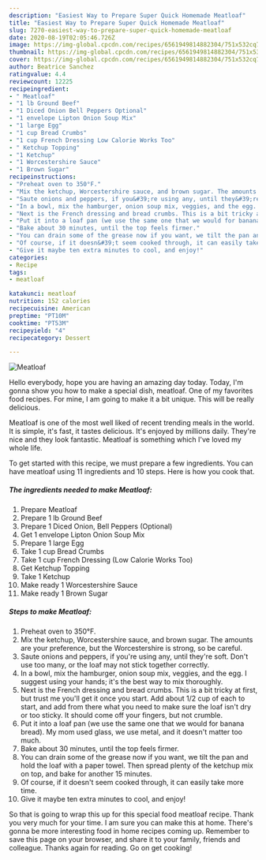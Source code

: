 ```yaml
---
description: "Easiest Way to Prepare Super Quick Homemade Meatloaf"
title: "Easiest Way to Prepare Super Quick Homemade Meatloaf"
slug: 7270-easiest-way-to-prepare-super-quick-homemade-meatloaf
date: 2020-08-19T02:05:46.726Z
image: https://img-global.cpcdn.com/recipes/6561949814882304/751x532cq70/meatloaf-recipe-main-photo.jpg
thumbnail: https://img-global.cpcdn.com/recipes/6561949814882304/751x532cq70/meatloaf-recipe-main-photo.jpg
cover: https://img-global.cpcdn.com/recipes/6561949814882304/751x532cq70/meatloaf-recipe-main-photo.jpg
author: Beatrice Sanchez
ratingvalue: 4.4
reviewcount: 12225
recipeingredient:
- " Meatloaf"
- "1 lb Ground Beef"
- "1 Diced Onion Bell Peppers Optional"
- "1 envelope Lipton Onion Soup Mix"
- "1 large Egg"
- "1 cup Bread Crumbs"
- "1 cup French Dressing Low Calorie Works Too"
- " Ketchup Topping"
- "1 Ketchup"
- "1 Worcestershire Sauce"
- "1 Brown Sugar"
recipeinstructions:
- "Preheat oven to 350°F."
- "Mix the ketchup, Worcestershire sauce, and brown sugar. The amounts are your preference, but the Worcestershire is strong, so be careful."
- "Saute onions and peppers, if you&#39;re using any, until they&#39;re soft. Don&#39;t use too many, or the loaf may not stick together correctly."
- "In a bowl, mix the hamburger, onion soup mix, veggies, and the egg. I suggest using your hands; it&#39;s the best way to mix thoroughly."
- "Next is the French dressing and bread crumbs. This is a bit tricky at first, but trust me you&#39;ll get it once you start. Add about 1/2 cup of each to start, and add from there what you need to make sure the loaf isn&#39;t dry or too sticky. It should come off your fingers, but not crumble."
- "Put it into a loaf pan (we use the same one that we would for banana bread). My mom used glass, we use metal, and it doesn&#39;t matter too much."
- "Bake about 30 minutes, until the top feels firmer."
- "You can drain some of the grease now if you want, we tilt the pan and hold the loaf with a paper towel. Then spread plenty of the ketchup mix on top, and bake for another 15 minutes."
- "Of course, if it doesn&#39;t seem cooked through, it can easily take more time."
- "Give it maybe ten extra minutes to cool, and enjoy!"
categories:
- Recipe
tags:
- meatloaf

katakunci: meatloaf 
nutrition: 152 calories
recipecuisine: American
preptime: "PT10M"
cooktime: "PT53M"
recipeyield: "4"
recipecategory: Dessert

---
```



![Meatloaf](https://img-global.cpcdn.com/recipes/6561949814882304/751x532cq70/meatloaf-recipe-main-photo.jpg)

Hello everybody, hope you are having an amazing day today. Today, I'm gonna show you how to make a special dish, meatloaf. One of my favorites food recipes. For mine, I am going to make it a bit unique. This will be really delicious.



Meatloaf is one of the most well liked of recent trending meals in the world. It is simple, it's fast, it tastes delicious. It's enjoyed by millions daily. They're nice and they look fantastic. Meatloaf is something which I've loved my whole life.


To get started with this recipe, we must prepare a few ingredients. You can have meatloaf using 11 ingredients and 10 steps. Here is how you cook that.

<!--inarticleads1-->

##### The ingredients needed to make Meatloaf:

1. Prepare  Meatloaf
1. Prepare 1 lb Ground Beef
1. Prepare 1 Diced Onion, Bell Peppers (Optional)
1. Get 1 envelope Lipton Onion Soup Mix
1. Prepare 1 large Egg
1. Take 1 cup Bread Crumbs
1. Take 1 cup French Dressing (Low Calorie Works Too)
1. Get  Ketchup Topping
1. Take 1 Ketchup
1. Make ready 1 Worcestershire Sauce
1. Make ready 1 Brown Sugar




<!--inarticleads2-->

##### Steps to make Meatloaf:

1. Preheat oven to 350°F.
1. Mix the ketchup, Worcestershire sauce, and brown sugar. The amounts are your preference, but the Worcestershire is strong, so be careful.
1. Saute onions and peppers, if you&#39;re using any, until they&#39;re soft. Don&#39;t use too many, or the loaf may not stick together correctly.
1. In a bowl, mix the hamburger, onion soup mix, veggies, and the egg. I suggest using your hands; it&#39;s the best way to mix thoroughly.
1. Next is the French dressing and bread crumbs. This is a bit tricky at first, but trust me you&#39;ll get it once you start. Add about 1/2 cup of each to start, and add from there what you need to make sure the loaf isn&#39;t dry or too sticky. It should come off your fingers, but not crumble.
1. Put it into a loaf pan (we use the same one that we would for banana bread). My mom used glass, we use metal, and it doesn&#39;t matter too much.
1. Bake about 30 minutes, until the top feels firmer.
1. You can drain some of the grease now if you want, we tilt the pan and hold the loaf with a paper towel. Then spread plenty of the ketchup mix on top, and bake for another 15 minutes.
1. Of course, if it doesn&#39;t seem cooked through, it can easily take more time.
1. Give it maybe ten extra minutes to cool, and enjoy!




So that is going to wrap this up for this special food meatloaf recipe. Thank you very much for your time. I am sure you can make this at home. There's gonna be more interesting food in home recipes coming up. Remember to save this page on your browser, and share it to your family, friends and colleague. Thanks again for reading. Go on get cooking!
